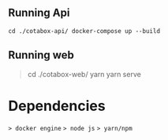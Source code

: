 ## Running Api

`
cd ./cotabox-api/
docker-compose up --build
`

## Running web

> cd ./cotabox-web/
> yarn
> yarn serve

# Dependencies

` > docker engine `
` > node js `
` > yarn/npm `